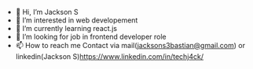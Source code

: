 - 👋 Hi, I’m Jackson S
- 👀 I’m interested in web developement
- 🌱 I’m currently learning react.js
- 💞️ I’m looking for job in frontend developer role
- 📫 How to reach me Contact via mail(jacksons3bastian@gmail.com) or linkedin(Jackson S)https://www.linkedin.com/in/techj4ck/

<!---
t3chj4ck/t3chj4ck is a ✨ special ✨ repository because its `README.md` (this file) appears on your GitHub profile.
You can click the Preview link to take a look at your changes.
--->
